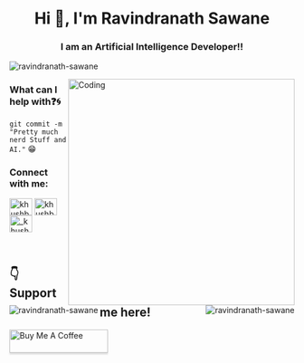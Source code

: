<h1 align="center">Hi 👋, I'm Ravindranath Sawane</h1>
<h3 align="center">I am an Artificial Intelligence Developer!!</h3>

<p align="left"> <img src="https://komarev.com/ghpvc/?username=ravindranath-sawane&label=Profile%20views&color=129e00&style=plastic" alt="ravindranath-sawane" /> </p>
<img align="right" alt="Coding" width="400" src="https://cdn.dribbble.com/users/101577/screenshots/4875999/true_astronaut_dribbble-bg.gif">

<!--
### What am I learning:question::point_down:	
<code>var topics = ["Machine Learning", "Deep Learning", "Artificial Intelligence"];</code>  
-->

### What can I help with:question::cyclone:
<code>git commit -m "Pretty much nerd Stuff and AI."</code> :grin:

<h3 align="left">Connect with me:</h3>
<p align="left">
<a href="https://twitter.com/ravisawane9" target="blank"><img align="center" src="https://cdn.jsdelivr.net/npm/simple-icons@3.0.1/icons/twitter.svg" alt="khushboogoel01" height="30" width="40" /></a>
<a href="https://www.linkedin.com/in/ravindranath-sawane-ai" target="blank"><img align="center" src="https://cdn.jsdelivr.net/npm/simple-icons@3.0.1/icons/linkedin.svg" alt="khushboogoel01" height="30" width="40" /></a>
<a href="https://www.instagram.com/ravindranath_sawane" target="blank"><img align="center" src="https://cdn.jsdelivr.net/npm/simple-icons@3.0.1/icons/instagram.svg" alt="_khushboo.goel" height="30" width="40" /></a>
  
<p><img align="left" src="https://github-readme-stats.vercel.app/api/top-langs?username=ravindranath-sawane&show_icons=true&locale=en&layout=compact" alt="ravindranath-sawane" /></p>
<p>&nbsp;<img align="right" src="https://github-readme-stats.vercel.app/api?username=ravindranath-sawane&show_icons=true&locale=en" alt="ravindranath-sawane" /></p>






## :point_down: Support me here!
<a href="https://www.buymeacoffee.com/ravisawane9" target="_blank"><img src="https://www.buymeacoffee.com/assets/img/custom_images/orange_img.png" alt="Buy Me A Coffee" style="height: 41px !important;width: 174px !important;box-shadow: 0px 3px 2px 0px rgba(190, 190, 190, 0.5) !important;-webkit-box-shadow: 0px 3px 2px 0px rgba(190, 190, 190, 0.5) !important;" ></a>


